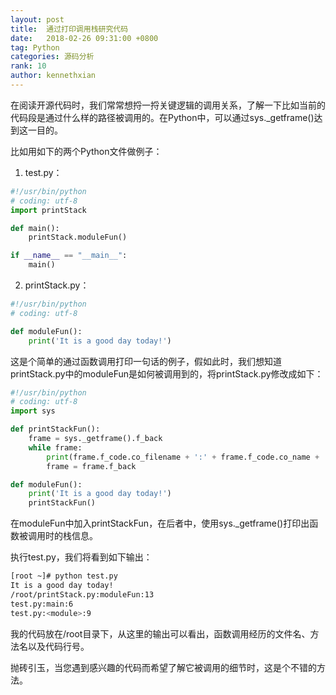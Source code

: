 ```yaml
---
layout: post
title:  通过打印调用栈研究代码
date:   2018-02-26 09:31:00 +0800
tag: Python
categories: 源码分析
rank: 10
author: kennethxian
---
```


在阅读开源代码时，我们常常想捋一捋关键逻辑的调用关系，了解一下比如当前的代码段是通过什么样的路径被调用的。在Python中，可以通过sys._getframe()达到这一目的。

比如用如下的两个Python文件做例子：

1. test.py：

```python
#!/usr/bin/python
# coding: utf-8
import printStack

def main():
    printStack.moduleFun()

if __name__ == "__main__":
    main()
```

2. printStack.py：

```python
#!/usr/bin/python
# coding: utf-8

def moduleFun():
    print('It is a good day today!')
```

这是个简单的通过函数调用打印一句话的例子，假如此时，我们想知道printStack.py中的moduleFun是如何被调用到的，将printStack.py修改成如下：

```python
#!/usr/bin/python
# coding: utf-8
import sys

def printStackFun():
    frame = sys._getframe().f_back
    while frame:
        print(frame.f_code.co_filename + ':' + frame.f_code.co_name + ':' + str(frame.f_lineno))
        frame = frame.f_back

def moduleFun():
    print('It is a good day today!')
    printStackFun()
```

在moduleFun中加入printStackFun，在后者中，使用sys._getframe()打印出函数被调用时的栈信息。

执行test.py，我们将看到如下输出：

```bash
[root ~]# python test.py
It is a good day today!
/root/printStack.py:moduleFun:13
test.py:main:6
test.py:<module>:9
```

我的代码放在/root目录下，从这里的输出可以看出，函数调用经历的文件名、方法名以及代码行号。

抛砖引玉，当您遇到感兴趣的代码而希望了解它被调用的细节时，这是个不错的方法。
